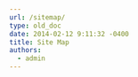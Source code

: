 ```yaml
---
url: /sitemap/
type: old_doc
date: 2014-02-12 9:11:32 -0400
title: Site Map
authors:
  - admin
---
```


